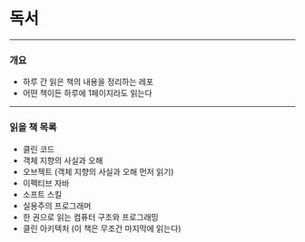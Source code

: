 # 독서

---

### 개요

- 하루 간 읽은 책의 내용을 정리하는 레포
- 어떤 책이든 하루에 1페이지라도 읽는다

---

### 읽을 책 목록

- 클린 코드
- 객체 지향의 사실과 오해
- 오브젝트 (객체 지향의 사실과 오해 먼저 읽기)
- 이펙티브 자바
- 소프트 스킬
- 실용주의 프로그래머
- 한 권으로 읽는 컴퓨터 구조와 프로그래밍
- 클린 아키텍처 (이 책은 무조건 마지막에 읽는다)